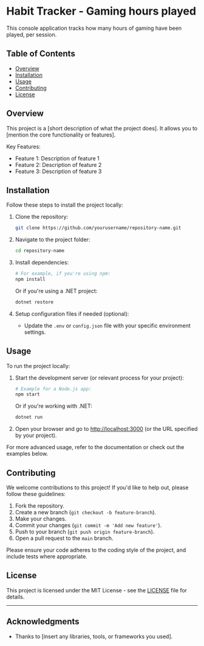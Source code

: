 # Habit Tracker - Gaming hours played

This console application tracks how many hours of gaming have been played, per session.

## Table of Contents

- [Overview](#overview)
- [Installation](#installation)
- [Usage](#usage)
- [Contributing](#contributing)
- [License](#license)

## Overview

This project is a [short description of what the project does]. It allows you to [mention the core functionality or features].

Key Features:

- Feature 1: Description of feature 1
- Feature 2: Description of feature 2
- Feature 3: Description of feature 3

## Installation

Follow these steps to install the project locally:

1. Clone the repository:

   ```bash
   git clone https://github.com/yourusername/repository-name.git
   ```

2. Navigate to the project folder:

   ```bash
   cd repository-name
   ```

3. Install dependencies:

   ```bash
   # For example, if you're using npm:
   npm install
   ```

   Or if you're using a .NET project:

   ```bash
   dotnet restore
   ```

4. Setup configuration files if needed (optional):
   - Update the `.env` or `config.json` file with your specific environment settings.

## Usage

To run the project locally:

1. Start the development server (or relevant process for your project):

   ```bash
   # Example for a Node.js app:
   npm start
   ```

   Or if you're working with .NET:

   ```bash
   dotnet run
   ```

2. Open your browser and go to [http://localhost:3000](http://localhost:3000) (or the URL specified by your project).

For more advanced usage, refer to the documentation or check out the examples below.

## Contributing

We welcome contributions to this project! If you'd like to help out, please follow these guidelines:

1. Fork the repository.
2. Create a new branch (`git checkout -b feature-branch`).
3. Make your changes.
4. Commit your changes (`git commit -m 'Add new feature'`).
5. Push to your branch (`git push origin feature-branch`).
6. Open a pull request to the `main` branch.

Please ensure your code adheres to the coding style of the project, and include tests where appropriate.

## License

This project is licensed under the MIT License - see the [LICENSE](LICENSE) file for details.

---

## Acknowledgments

- Thanks to [insert any libraries, tools, or frameworks you used].
